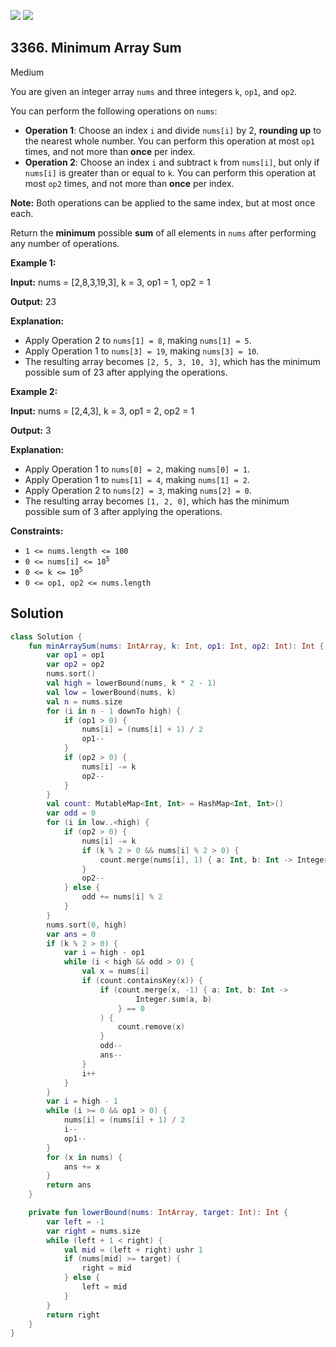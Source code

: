 [![](https://img.shields.io/github/stars/javadev/LeetCode-in-Kotlin?label=Stars&style=flat-square)](https://github.com/javadev/LeetCode-in-Kotlin)
[![](https://img.shields.io/github/forks/javadev/LeetCode-in-Kotlin?label=Fork%20me%20on%20GitHub%20&style=flat-square)](https://github.com/javadev/LeetCode-in-Kotlin/fork)

## 3366\. Minimum Array Sum

Medium

You are given an integer array `nums` and three integers `k`, `op1`, and `op2`.

You can perform the following operations on `nums`:

*   **Operation 1**: Choose an index `i` and divide `nums[i]` by 2, **rounding up** to the nearest whole number. You can perform this operation at most `op1` times, and not more than **once** per index.
*   **Operation 2**: Choose an index `i` and subtract `k` from `nums[i]`, but only if `nums[i]` is greater than or equal to `k`. You can perform this operation at most `op2` times, and not more than **once** per index.

**Note:** Both operations can be applied to the same index, but at most once each.

Return the **minimum** possible **sum** of all elements in `nums` after performing any number of operations.

**Example 1:**

**Input:** nums = [2,8,3,19,3], k = 3, op1 = 1, op2 = 1

**Output:** 23

**Explanation:**

*   Apply Operation 2 to `nums[1] = 8`, making `nums[1] = 5`.
*   Apply Operation 1 to `nums[3] = 19`, making `nums[3] = 10`.
*   The resulting array becomes `[2, 5, 3, 10, 3]`, which has the minimum possible sum of 23 after applying the operations.

**Example 2:**

**Input:** nums = [2,4,3], k = 3, op1 = 2, op2 = 1

**Output:** 3

**Explanation:**

*   Apply Operation 1 to `nums[0] = 2`, making `nums[0] = 1`.
*   Apply Operation 1 to `nums[1] = 4`, making `nums[1] = 2`.
*   Apply Operation 2 to `nums[2] = 3`, making `nums[2] = 0`.
*   The resulting array becomes `[1, 2, 0]`, which has the minimum possible sum of 3 after applying the operations.

**Constraints:**

*   `1 <= nums.length <= 100`
*   <code>0 <= nums[i] <= 10<sup>5</sup></code>
*   <code>0 <= k <= 10<sup>5</sup></code>
*   `0 <= op1, op2 <= nums.length`

## Solution

```kotlin
class Solution {
    fun minArraySum(nums: IntArray, k: Int, op1: Int, op2: Int): Int {
        var op1 = op1
        var op2 = op2
        nums.sort()
        val high = lowerBound(nums, k * 2 - 1)
        val low = lowerBound(nums, k)
        val n = nums.size
        for (i in n - 1 downTo high) {
            if (op1 > 0) {
                nums[i] = (nums[i] + 1) / 2
                op1--
            }
            if (op2 > 0) {
                nums[i] -= k
                op2--
            }
        }
        val count: MutableMap<Int, Int> = HashMap<Int, Int>()
        var odd = 0
        for (i in low..<high) {
            if (op2 > 0) {
                nums[i] -= k
                if (k % 2 > 0 && nums[i] % 2 > 0) {
                    count.merge(nums[i], 1) { a: Int, b: Int -> Integer.sum(a, b) }
                }
                op2--
            } else {
                odd += nums[i] % 2
            }
        }
        nums.sort(0, high)
        var ans = 0
        if (k % 2 > 0) {
            var i = high - op1
            while (i < high && odd > 0) {
                val x = nums[i]
                if (count.containsKey(x)) {
                    if (count.merge(x, -1) { a: Int, b: Int ->
                            Integer.sum(a, b)
                        } == 0
                    ) {
                        count.remove(x)
                    }
                    odd--
                    ans--
                }
                i++
            }
        }
        var i = high - 1
        while (i >= 0 && op1 > 0) {
            nums[i] = (nums[i] + 1) / 2
            i--
            op1--
        }
        for (x in nums) {
            ans += x
        }
        return ans
    }

    private fun lowerBound(nums: IntArray, target: Int): Int {
        var left = -1
        var right = nums.size
        while (left + 1 < right) {
            val mid = (left + right) ushr 1
            if (nums[mid] >= target) {
                right = mid
            } else {
                left = mid
            }
        }
        return right
    }
}
```